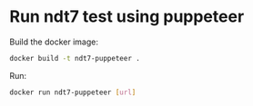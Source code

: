 # Run ndt7 test using puppeteer

Build the docker image:

```bash
docker build -t ndt7-puppeteer .
```

Run:

```bash
docker run ndt7-puppeteer [url]
```

